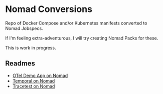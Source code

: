 # Nomad Conversions

Repo of Docker Compose and/or Kubernetes manifests converted to Nomad Jobspecs.

If I'm feeling extra-adventurous, I will try creating Nomad Packs for these.

This is work in progress.

## Readmes

* [OTel Demo App on Nomad](otel-demo-app/README.md)
* [Temporal on Nomad](temporal/README.md)
* [Tracetest on Nomad](tracetest/README.md)